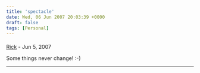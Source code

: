 ```yaml
---
title: 'spectacle'
date: Wed, 06 Jun 2007 20:03:39 +0000
draft: false
tags: [Personal]
---
```



#### 
[Rick]( "rickvh@sportscommish.net") - <time datetime="2007-06-08 07:07:08">Jun 5, 2007</time>

Some things never change! :-)
<hr />
